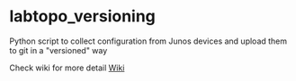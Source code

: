 # labtopo_versioning
Python script to collect configuration from Junos devices and upload them to git in a "versioned" way

Check wiki for more detail
[Wiki](../../wiki)
